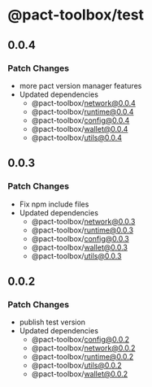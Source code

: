 # @pact-toolbox/test

## 0.0.4

### Patch Changes

- more pact version manager features
- Updated dependencies
  - @pact-toolbox/network@0.0.4
  - @pact-toolbox/runtime@0.0.4
  - @pact-toolbox/config@0.0.4
  - @pact-toolbox/wallet@0.0.4
  - @pact-toolbox/utils@0.0.4

## 0.0.3

### Patch Changes

- Fix npm include files
- Updated dependencies
  - @pact-toolbox/network@0.0.3
  - @pact-toolbox/runtime@0.0.3
  - @pact-toolbox/config@0.0.3
  - @pact-toolbox/wallet@0.0.3
  - @pact-toolbox/utils@0.0.3

## 0.0.2

### Patch Changes

- publish test version
- Updated dependencies
  - @pact-toolbox/config@0.0.2
  - @pact-toolbox/network@0.0.2
  - @pact-toolbox/runtime@0.0.2
  - @pact-toolbox/utils@0.0.2
  - @pact-toolbox/wallet@0.0.2

